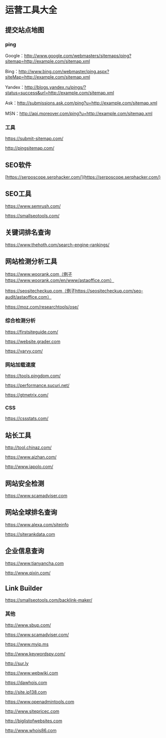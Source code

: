 # 运营工具大全

## 提交站点地图

### ping

Google：http://www.google.com/webmasters/sitemaps/ping?sitemap=http://example.com/sitemap.xml

Bing：http://www.bing.com/webmaster/ping.aspx?siteMap=http://example.com/sitemap.xml

Yandex：http://blogs.yandex.ru/pings/?status=success&url=http://example.com/sitemap.xml

Ask：http://submissions.ask.com/ping?u=http://example.com/sitemap.xml

MSN：http://api.moreover.com/ping?u=http://example.com/sitemap.xml

### 工具

https://submit-sitemap.com/

http://pingsitemap.com/

## SEO软件

[https://serposcope.serphacker.com/](https://serposcope.serphacker.com/)

## SEO工具

https://www.semrush.com/

https://smallseotools.com/

## 关键词排名查询

https://www.thehoth.com/search-engine-rankings/

## 网站检测分析工具

https://www.woorank.com（例子https://www.woorank.com/en/www/astaoffice.com）

https://seositecheckup.com（例子https://seositecheckup.com/seo-audit/astaoffice.com）

https://moz.com/researchtools/ose/

### 综合检测分析

https://firstsiteguide.com/

https://website.grader.com

https://varvy.com/

### 网站加载速度

https://tools.pingdom.com/

https://performance.sucuri.net/

https://gtmetrix.com/

### CSS

https://cssstats.com/

## 站长工具

http://tool.chinaz.com/

https://www.aizhan.com/

http://www.iapolo.com/

## 网站安全检测

https://www.scamadviser.com

## 网站全球排名查询

https://www.alexa.com/siteinfo

https://siterankdata.com

## 企业信息查询

https://www.tianyancha.com

http://www.qixin.com/

## Link Builder

https://smallseotools.com/backlink-maker/

### 其他

http://www.sbup.com/



https://www.scamadviser.com/



https://www.myip.ms



http://www.keywordspy.com/



http://sur.ly



https://www.webwiki.com



https://dawhois.com



http://site.ip138.com



https://www.openadmintools.com



http://www.sitepricec.com



http://biglistofwebsites.com



http://www.whois86.com
